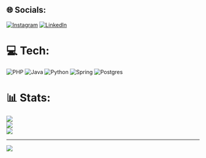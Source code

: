 
## 🌐 Socials:
[![Instagram](https://img.shields.io/badge/Instagram-%23E4405F.svg?logo=Instagram&logoColor=white)](https://instagram.com/thomasgngr) [![LinkedIn](https://img.shields.io/badge/LinkedIn-%230077B5.svg?logo=linkedin&logoColor=white)](https://linkedin.com/in/https://www.linkedin.com/in/thomasrezende/) 

# 💻 Tech:
![PHP](https://img.shields.io/badge/php-%23777BB4.svg?style=for-the-badge&logo=php&logoColor=white) ![Java](https://img.shields.io/badge/java-%23ED8B00.svg?style=for-the-badge&logo=openjdk&logoColor=white) ![Python](https://img.shields.io/badge/python-3670A0?style=for-the-badge&logo=python&logoColor=ffdd54) ![Spring](https://img.shields.io/badge/spring-%236DB33F.svg?style=for-the-badge&logo=spring&logoColor=white) ![Postgres](https://img.shields.io/badge/postgres-%23316192.svg?style=for-the-badge&logo=postgresql&logoColor=white)
# 📊 Stats:
![](https://github-readme-stats.vercel.app/api?username=thomasrezende&theme=gotham&hide_border=false&include_all_commits=true&count_private=true)<br/>
![](https://nirzak-streak-stats.vercel.app/?user=thomasrezende&theme=gotham&hide_border=false)<br/>
![](https://github-readme-stats.vercel.app/api/top-langs/?username=thomasrezende&theme=gotham&hide_border=false&include_all_commits=true&count_private=true&layout=compact)

---
[![](https://visitcount.itsvg.in/api?id=thomasrezende&icon=0&color=0)](https://visitcount.itsvg.in)
